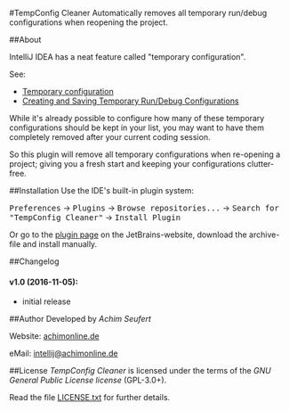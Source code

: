 #TempConfig Cleaner
Automatically removes all temporary run/debug configurations when reopening the project.

##About

IntelliJ IDEA has a neat feature called "temporary configuration".

See:
* [Temporary configuration](https://www.jetbrains.com/help/idea/2016.2/run-debug-configuration.html#d149123e18)
* [Creating and Saving Temporary Run/Debug Configurations](https://www.jetbrains.com/help/idea/2016.2/creating-and-saving-temporary-run-debug-configurations.html)

While it's already possible to configure how many of these temporary configurations should be kept in your list, you may want to have them completely removed after your current coding session.

So this plugin will remove all temporary configurations when re-opening a project; giving you a fresh start and keeping your configurations clutter-free.

##Installation
Use the IDE's built-in plugin system:

<kbd>Preferences</kbd> &rarr; <kbd>Plugins</kbd> &rarr; <kbd>Browse repositories...</kbd> &rarr; <kbd>Search for "TempConfig Cleaner"</kbd> &rarr; <kbd>Install Plugin</kbd>

Or go to the [plugin page](https://plugins.jetbrains.com/plugin/XXXX?pr=idea) on the JetBrains-website, download the archive-file and install manually.

##Changelog

#### **v1.0** (2016-11-05):
* initial release

##Author
Developed by *Achim Seufert*

Website: [achimonline.de](http://www.achimonline.de)

eMail: [intellij@achimonline.de](mailto:intellij@achimonline.de)

##License
*TempConfig Cleaner* is licensed under the terms of the *GNU General Public License license* (GPL-3.0+).

Read the file [LICENSE.txt](LICENSE.txt) for further details.
